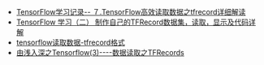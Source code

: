 - [TensorFlow学习记录-- ７.TensorFlow高效读取数据之tfrecord详细解读](https://blog.csdn.net/qq_16949707/article/details/53483493)
- [TensorFlow 学习（二） 制作自己的TFRecord数据集，读取，显示及代码详解](https://blog.csdn.net/miaomiaoyuan/article/details/56865361)
- [tensorflow读取数据-tfrecord格式](https://blog.csdn.net/happyhorizion/article/details/77894055)
- [由浅入深之Tensorflow(3)----数据读取之TFRecords](https://www.cnblogs.com/upright/p/6136265.html)
